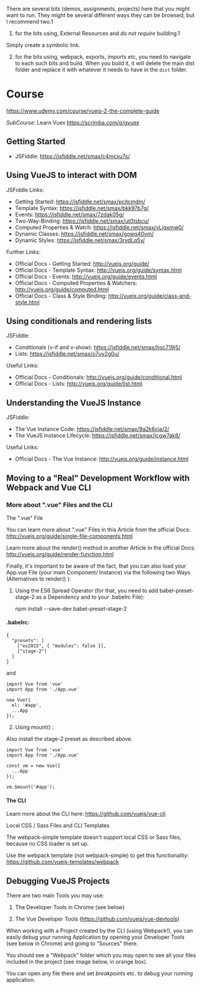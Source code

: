 There are several bits (demos, assignments, projects) here that you might want to run. They might be several different ways they can be browsed, but I recommend two.1

1. for the bits using, External Resources and _do not require_ building.1

Simply create a symbolic link.

2. for the bits using, webpack, exports, imports etc, you need to navigate to each such bits and build. When you build it, it will delete the main dist folder and replace it with whatever it needs to have in the `dist` folder.

# Course

https://www.udemy.com/course/vuejs-2-the-complete-guide

*SubCourse*: Learn Vuex
https://scrimba.com/g/gvuex

## Getting Started

* JSFiddle: https://jsfiddle.net/smax/c4mcxu7s/

## Using VueJS to interact with DOM

JSFiddle Links:

* Getting Started: https://jsfiddle.net/smax/pcjtcmdm/
* Template Syntax: https://jsfiddle.net/smax/bkk97b7g/
* Events: https://jsfiddle.net/smax/7zdak05g/
* Two-Way-Binding: https://jsfiddle.net/smax/ut0tsbcu/
* Computed Properties & Watch: https://jsfiddle.net/smax/yLjqxmw0/
* Dynamic Classes: https://jsfiddle.net/smax/gowg40ym/
* Dynamic Styles: https://jsfiddle.net/smax/3rvdLq5y/

Further Links:

* Official Docs - Getting Started: http://vuejs.org/guide/
* Official Docs - Template Syntax: http://vuejs.org/guide/syntax.html
* Official Docs - Events: http://vuejs.org/guide/events.html
* Official Docs - Computed Properties & Watchers: http://vuejs.org/guide/computed.html
* Official Docs - Class & Style Binding: http://vuejs.org/guide/class-and-style.html

## Using conditionals and rendering lists

JSFiddle:

* Conditionals (v-if and v-show): https://jsfiddle.net/smax/hoc719j5/
* Lists: https://jsfiddle.net/smax/o7uy2g0u/

Useful Links:

* Official Docs - Conditionals: http://vuejs.org/guide/conditional.html
* Official Docs - Lists: http://vuejs.org/guide/list.html

## Understanding the VueJS Instance

JSFiddle:

* The Vue Instance Code: https://jsfiddle.net/smax/9a2k6cja/2/
* The VueJS Instance Lifecycle: https://jsfiddle.net/smax/jcgw7ak8/

Useful Links:

* Official Docs - The Vue Instance: http://vuejs.org/guide/instance.html

## Moving to a "Real" Development Workflow with Webpack and Vue CLI

### More about ".vue" Files and the CLI

The ".vue" File

You can learn more about ".vue" Files in this Article from the official Docs: http://vuejs.org/guide/single-file-components.html

Learn more about the render()  method in another Article in the official Docs: http://vuejs.org/guide/render-function.html

Finally, it's important to be aware of the fact, that you can also load your App.vue File (your main Component/ Instance) via the following two Ways (Alternatives to render() ):

1) Using the ES6 Spread Operator (for that, you need to add babel-preset-stage-2 as a Dependency and to your .babelrc File):

    npm install --save-dev babel-preset-stage-2

#### .babelrc:

    {
      "presets": [
        ["es2015", { "modules": false }],
        ["stage-2"]
      ]
    }

and

    import Vue from 'vue'
    import App from './App.vue'

    new Vue({
      el: '#app',
      ...App
    });


2) Using mount() :

Also install the stage-2 preset as described above.

    import Vue from 'vue'
    import App from './App.vue'

    const vm = new Vue({
      ...App
    });

    vm.$mount('#app');


#### The CLI

Learn more about the CLI here: https://github.com/vuejs/vue-cli

Local CSS / Sass Files and CLI Templates

The webpack-simple template doesn't support local CSS or Sass files, because no CSS loader is set up.

Use the webpack template (not webpack-simple) to get this functionality: https://github.com/vuejs-templates/webpack

## Debugging VueJS Projects

There are two main Tools you may use:

1) The Developer Tools in Chrome (see below)

2) The Vue Developer Tools (https://github.com/vuejs/vue-devtools)

When working with a Project created by the CLI (using Webpack!), you can easily debug your running Application by opening your Developer Tools (see below in Chrome) and going to "Sources" there.

You should see a "Webpack" folder which you may open to see all your files included in the project (see image below, in orange box).

You can open any file there and set *breakpoints* etc. to debug your running application.